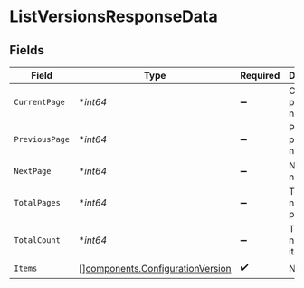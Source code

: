 # ListVersionsResponseData


## Fields

| Field                                                                                | Type                                                                                 | Required                                                                             | Description                                                                          |
| ------------------------------------------------------------------------------------ | ------------------------------------------------------------------------------------ | ------------------------------------------------------------------------------------ | ------------------------------------------------------------------------------------ |
| `CurrentPage`                                                                        | **int64*                                                                             | :heavy_minus_sign:                                                                   | Current page number                                                                  |
| `PreviousPage`                                                                       | **int64*                                                                             | :heavy_minus_sign:                                                                   | Previous page number                                                                 |
| `NextPage`                                                                           | **int64*                                                                             | :heavy_minus_sign:                                                                   | Next page number                                                                     |
| `TotalPages`                                                                         | **int64*                                                                             | :heavy_minus_sign:                                                                   | Total number of pages                                                                |
| `TotalCount`                                                                         | **int64*                                                                             | :heavy_minus_sign:                                                                   | Total number of items                                                                |
| `Items`                                                                              | [][components.ConfigurationVersion](../../models/components/configurationversion.md) | :heavy_check_mark:                                                                   | N/A                                                                                  |